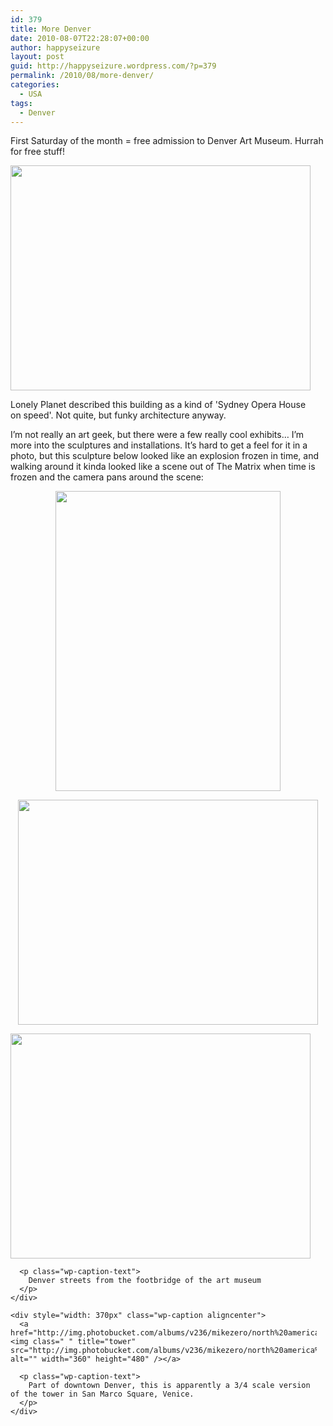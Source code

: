 ```yaml
---
id: 379
title: More Denver
date: 2010-08-07T22:28:07+00:00
author: happyseizure
layout: post
guid: http://happyseizure.wordpress.com/?p=379
permalink: /2010/08/more-denver/
categories:
  - USA
tags:
  - Denver
---
```

First Saturday of the month = free admission to Denver Art Museum. Hurrah for free stuff!

<div style="width: 490px" class="wp-caption aligncenter">
  <a href="http://img.photobucket.com/albums/v236/mikezero/north%20america%202010%20and%20beyond/IMG_2324.jpg"><img title="art museum" src="http://img.photobucket.com/albums/v236/mikezero/north%20america%202010%20and%20beyond/IMG_2324.jpg" alt="" width="480" height="360" /></a>
  
  <p class="wp-caption-text">
    Lonely Planet described this building as a kind of 'Sydney Opera House on speed'. Not quite, but funky architecture anyway.
  </p>
</div>

<p style="text-align:left;">
  I&#8217;m not really an art geek, but there were a few really cool exhibits&#8230; I&#8217;m more into the sculptures and installations. It&#8217;s hard to get a feel for it in a photo, but this sculpture below looked like an explosion frozen in time, and walking around it kinda looked like a scene out of The Matrix when time is frozen and the camera pans around the scene:
</p>

<p style="text-align:center;">
  <a href="http://img.photobucket.com/albums/v236/mikezero/north%20america%202010%20and%20beyond/IMG_2326.jpg"><img class="aligncenter" title="exploding guy" src="http://img.photobucket.com/albums/v236/mikezero/north%20america%202010%20and%20beyond/IMG_2326.jpg" alt="" width="360" height="480" /></a>
</p>

<p style="text-align:center;">
  <p style="text-align:center;">
    <a href="http://img.photobucket.com/albums/v236/mikezero/north%20america%202010%20and%20beyond/IMG_2327.jpg"><img class="aligncenter" title="red room" src="http://img.photobucket.com/albums/v236/mikezero/north%20america%202010%20and%20beyond/IMG_2327.jpg" alt="" width="480" height="360" /></a>
  </p>
  
  <p style="text-align:center;">
    <div style="width: 490px" class="wp-caption aligncenter">
      <a href="http://img.photobucket.com/albums/v236/mikezero/north%20america%202010%20and%20beyond/IMG_2328.jpg"><img class=" " title="Denver street" src="http://img.photobucket.com/albums/v236/mikezero/north%20america%202010%20and%20beyond/IMG_2328.jpg" alt="" width="480" height="360" /></a>
      
      <p class="wp-caption-text">
        Denver streets from the footbridge of the art museum
      </p>
    </div>
    
    <div style="width: 370px" class="wp-caption aligncenter">
      <a href="http://img.photobucket.com/albums/v236/mikezero/north%20america%202010%20and%20beyond/IMG_2329.jpg"><img class=" " title="tower" src="http://img.photobucket.com/albums/v236/mikezero/north%20america%202010%20and%20beyond/IMG_2329.jpg" alt="" width="360" height="480" /></a>
      
      <p class="wp-caption-text">
        Part of downtown Denver, this is apparently a 3/4 scale version of the tower in San Marco Square, Venice.
      </p>
    </div>
